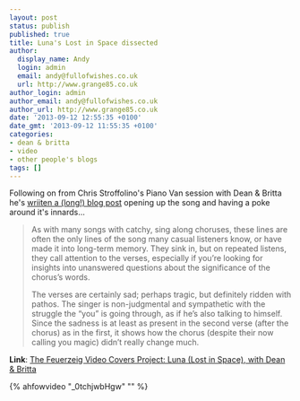 ```yaml
---
layout: post
status: publish
published: true
title: Luna's Lost in Space dissected
author:
  display_name: Andy
  login: admin
  email: andy@fullofwishes.co.uk
  url: http://www.grange85.co.uk
author_login: admin
author_email: andy@fullofwishes.co.uk
author_url: http://www.grange85.co.uk
date: '2013-09-12 12:55:35 +0100'
date_gmt: '2013-09-12 11:55:35 +0100'
categories:
- dean & britta
- video
- other people's blogs
tags: []
---
```

<p>Following on from Chris Stroffolino's Piano Van session with Dean & Britta he's <a href="http://chrisstroffolino.blogspot.co.uk/2013/09/the-feuerzeig-video-covers-project-luna.html">wriiten a (long!) blog post</a> opening up the song and having a poke around it's innards...</p>
<blockquote><p> As with many songs with catchy, sing along choruses, these lines are often the only lines of the song many casual listeners know, or have made it into long-term memory. They sink in, but on repeated listens, they call attention to the verses, especially if you’re looking for insights into unanswered questions about the significance of the chorus’s words.</p>
<p>The verses are certainly sad; perhaps tragic, but definitely ridden with pathos. The singer is non-judgmental and sympathetic with the struggle the “you” is going through, as if he’s also talking to himself. Since the sadness is at least as present in the second verse (after the chorus) as in the first, it shows how the chorus (despite their now calling you magic) didn’t really change much.</p></blockquote>
<p><strong>Link</strong>: <a href="http://chrisstroffolino.blogspot.co.uk/2013/09/the-feuerzeig-video-covers-project-luna.html">The Feuerzeig Video Covers Project: Luna (Lost in Space), with Dean & Britta</a></p>
{% ahfowvideo "_0tchjwbHgw" "" %}
